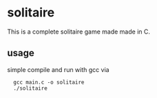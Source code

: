 # solitaire
This is a complete solitaire game made made in C.

## usage
simple compile and run with gcc via
```
  gcc main.c -o solitaire
  ./solitaire
```
